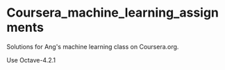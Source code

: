 # Coursera_machine_learning_assignments
Solutions for Ang's machine learning class on Coursera.org.

Use Octave-4.2.1

